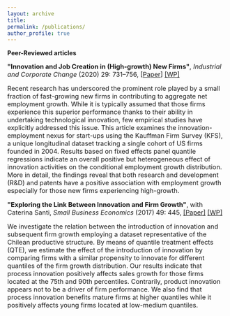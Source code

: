 ```yaml
---
layout: archive
title: 
permalink: /publications/
author_profile: true
---
```

**Peer-Reviewed articles**

<span style="font-size:11pt;">**"Innovation and Job Creation in (High-growth) New Firms"**, *Industrial and Corporate Change* (2020) 29: 731–756, [[Paper](https://academic.oup.com/icc/article-abstract/29/3/731/5643963?redirectedFrom=fulltext)] [[WP]](http://www.lem.sssup.it/WPLem/files/2019-31.pdf)</span>

<span style="font-size:11pt;">Recent research has underscored the prominent role played by a small fraction of fast-growing new firms in contributing to aggregate net employment growth. While it is typically assumed that those firms experience this superior performance thanks to their ability in undertaking technological innovation, few empirical studies have explicitly addressed this issue. This article examines the innovation-employment nexus for start-ups using the Kauffman Firm Survey (KFS), a unique longitudinal dataset tracking a single cohort of US firms founded in 2004. Results based on fixed effects panel quantile regressions indicate an overall positive but heterogeneous effect of innovation activities on the conditional employment growth distribution. More in detail, the findings reveal that both research and development (R&D) and patents have a positive association with employment growth especially for those new firms experiencing high-growth.</span>


<span style="font-size:11pt;">**"Exploring the Link Between Innovation and Firm Growth"**, with Caterina Santi, *Small Business Economics* (2017) 49: 445, [[Paper]](https://link.springer.com/article/10.1007/s11187-016-9836-4) [[WP]](http://www.lem.sssup.it/WPLem/files/2016-09.pdf)</span>

<span style="font-size:11pt;">We investigate the relation between the introduction of innovation and subsequent firm growth employing a dataset representative of the Chilean productive structure. By means of quantile treatment effects (QTE), we estimate the effect of the introduction of innovation by comparing firms with a similar propensity to innovate for different quantiles of the firm growth distribution. Our results indicate that process innovation positively affects sales growth for those firms located at the 75th and 90th percentiles. Contrarily, product innovation appears not to be a driver of firm performance. We also find that process innovation benefits mature firms at higher quantiles while it positively affects young firms located at low-medium quantiles.</span>

